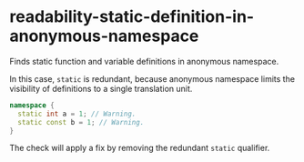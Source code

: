 # readability-static-definition-in-anonymous-namespace

Finds static function and variable definitions in anonymous namespace.

In this case, `static` is redundant, because anonymous namespace limits
the visibility of definitions to a single translation unit.

``` c++
namespace {
  static int a = 1; // Warning.
  static const b = 1; // Warning.
}
```

The check will apply a fix by removing the redundant `static` qualifier.
